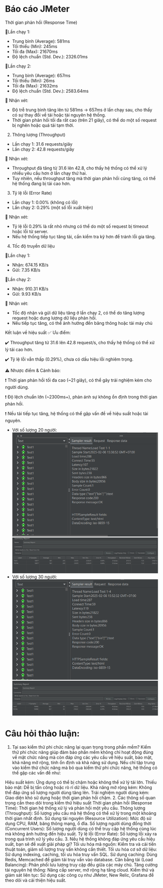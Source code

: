 # Báo cáo JMeter
Thời gian phản hồi (Response Time)

📌Lần chạy 1:
+ Trung bình (Average): 581ms
+ Tối thiểu (Min): 245ms
+ Tối đa (Max): 21670ms
+ Độ lệch chuẩn (Std. Dev.): 2326.01ms

📌Lần chạy 2:
+ Trung bình (Average): 657ms
+ Tối thiểu (Min): 26ms
+ Tối đa (Max): 21632ms
+ Độ lệch chuẩn (Std. Dev.): 2583.64ms

📌 Nhận xét:
+ Độ trễ trung bình tăng lên từ 581ms → 657ms ở lần chạy sau, cho thấy có sự thay đổi về tải hoặc tài nguyên hệ thống.
+ Thời gian phản hồi tối đa rất cao (trên 21 giây), có thể do một số request bị nghẽn hoặc quá tải tạm thời.
2. Thông lượng (Throughput)
+ Lần chạy 1: 31.6 requests/giây
+ Lần chạy 2: 42.8 requests/giây

📌 Nhận xét:
+ Throughput đã tăng từ 31.6 lên 42.8, cho thấy hệ thống có thể xử lý nhiều yêu cầu hơn ở lần chạy thứ hai.
+ Tuy nhiên, nếu throughput tăng mà thời gian phản hồi cũng tăng, có thể hệ thống đang bị tải cao hơn.
3. Tỷ lệ lỗi (Error Rate)
+ Lần chạy 1: 0.00% (không có lỗi)
+ Lần chạy 2: 0.29% (một số lỗi xuất hiện)

📌 Nhận xét:
+ Tỷ lệ lỗi 0.29% là rất nhỏ nhưng có thể do một số request bị timeout hoặc lỗi từ server.
+ Nếu hệ thống tiếp tục tăng tải, cần kiểm tra kỹ hơn để tránh lỗi gia tăng.
4. Tốc độ truyền dữ liệu

📌Lần chạy 1:
+ Nhận: 674.15 KB/s
+ Gửi: 7.35 KB/s

📌Lần chạy 2:
+ Nhận: 910.31 KB/s
+ Gửi: 9.93 KB/s

📌 Nhận xét:
+ Tốc độ nhận và gửi dữ liệu tăng ở lần chạy 2, có thể do tăng lượng request hoặc dung lượng dữ liệu phản hồi.
+ Nếu tiếp tục tăng, có thể ảnh hưởng đến băng thông hoặc tải máy chủ

Kết luận về hiệu suất
✅ Ưu điểm:

✔️ Throughput tăng từ 31.6 lên 42.8 request/s, cho thấy hệ thống có thể xử lý tải cao hơn.

✔️ Tỷ lệ lỗi vẫn thấp (0.29%), chưa có dấu hiệu lỗi nghiêm trọng.

⚠️ Nhược điểm & Cảnh báo:

❗ Thời gian phản hồi tối đa cao (~21 giây), có thể gây trải nghiệm kém cho người dùng.

❗ Độ lệch chuẩn lớn (~2300ms+), phản ánh sự không ổn định trong thời gian phản hồi.

❗ Nếu tải tiếp tục tăng, hệ thống có thể gặp vấn đề về hiệu suất hoặc tài nguyên.
- Với số lượng 20 người:
![Mô tả ảnh](https://github.com/miha6824/image/blob/main/Screenshot%202025-02-08%20154750.png)
![Mô tả ảnh](https://github.com/miha6824/image/blob/main/Screenshot%202025-02-08%20154808.png)
- Với số lượng 30 người:
![Mô tả ảnh](https://github.com/miha6824/image/blob/main/Screenshot%202025-02-08%20155257.png)
![Mô tả ảnh](https://github.com/miha6824/image/blob/main/Screenshot%202025-02-08%20155316.png)
# Câu hỏi thảo luận:
1. Tại sao kiểm thử phi chức năng lại quan trọng trong phần mềm?
Kiểm thử phi chức năng giúp đảm bảo phần mềm không chỉ hoạt động đúng về mặt chức năng mà còn đáp ứng các yêu cầu về hiệu suất, bảo mật, khả năng mở rộng, tính ổn định và khả năng sử dụng. Nếu chỉ tập trung vào kiểm thử chức năng mà bỏ qua kiểm thử phi chức năng, hệ thống có thể gặp các vấn đề như:

Hiệu suất kém: Ứng dụng có thể bị chậm hoặc không thể xử lý tải lớn.
Thiếu bảo mật: Dễ bị tấn công hoặc rò rỉ dữ liệu.
Khả năng mở rộng kém: Không thể đáp ứng số lượng người dùng tăng lên.
Trải nghiệm người dùng kém: Giao diện khó sử dụng hoặc thời gian phản hồi chậm.
2. Các thông số quan trọng cần theo dõi trong kiểm thử hiệu suất
Thời gian phản hồi (Response Time): Thời gian hệ thống xử lý và phản hồi một yêu cầu.
Thông lượng (Throughput): Số lượng yêu cầu mà hệ thống có thể xử lý trong một khoảng thời gian nhất định.
Sử dụng tài nguyên (Resource Utilization): Mức độ sử dụng CPU, RAM, băng thông mạng, ổ đĩa.
Số lượng người dùng đồng thời (Concurrent Users): Số lượng người dùng có thể truy cập hệ thống cùng lúc mà không ảnh hưởng đến hiệu suất.
Tỷ lệ lỗi (Error Rate): Số lượng lỗi xảy ra trong quá trình xử lý yêu cầu.
3. Nếu hệ thống không đáp ứng yêu cầu hiệu suất, bạn sẽ đề xuất giải pháp gì?
Tối ưu hóa mã nguồn: Kiểm tra và cải tiến thuật toán, giảm số lượng truy vấn không cần thiết.
Tối ưu hóa cơ sở dữ liệu: Sử dụng indexing, caching, tối ưu hóa truy vấn SQL.
Sử dụng caching: Dùng Redis, Memcached để giảm tải truy vấn vào database.
Cân bằng tải (Load Balancing): Phân phối lưu lượng truy cập đều giữa các máy chủ.
Tăng cường tài nguyên hệ thống: Nâng cấp server, mở rộng hạ tầng cloud.
Kiểm thử và giám sát liên tục: Sử dụng các công cụ như JMeter, New Relic, Grafana để theo dõi và cải thiện hiệu suất.
